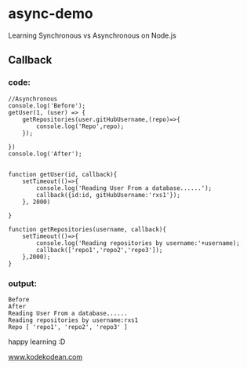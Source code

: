 # async-demo
Learning Synchronous vs Asynchronous on Node.js  

## Callback


### code:
```
//Asynchronous
console.log('Before');
getUser(1, (user) => {
    getRepositories(user.gitHubUsername,(repo)=>{
        console.log('Repo',repo);
    });

})
console.log('After');


function getUser(id, callback){
    setTimeout(()=>{
        console.log('Reading User From a database......');
        callback({id:id, gitHubUsername:'rxs1'});
    }, 2000)
    
}

function getRepositories(username, callback){
    setTimeout(()=>{
        console.log('Reading repositories by username:'+username);
        callback(['repo1','repo2','repo3']);
    },2000);
}
```


### output:
```
Before
After
Reading User From a database......
Reading repositories by username:rxs1
Repo [ 'repo1', 'repo2', 'repo3' ]
```

happy learning :D

www.kodekodean.com
